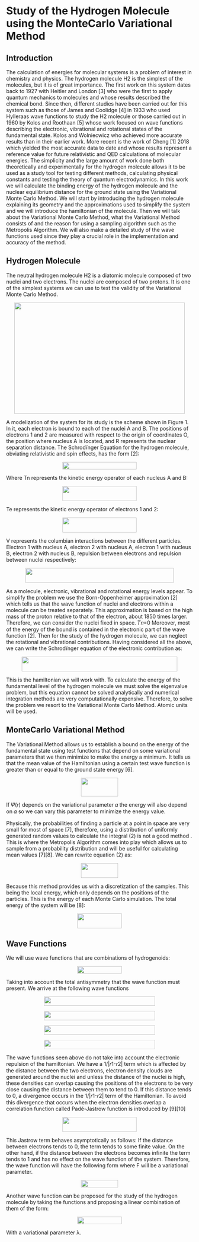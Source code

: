 # Study of the Hydrogen Molecule using the MonteCarlo Variational Method

## Introduction

The calculation of energies for molecular systems is a problem of interest in chemistry and physics. The hydrogen molecule H2 is the simplest of the molecules, but it is of great importance. The first work on this system dates back to 1927 with Heitler and London [3] who were the first to apply quantum mechanics to molecules and whose results described the chemical bond. Since then, different studies have been carried out for this system such as those of James and Coolidge [4] in 1933 who used Hylleraas wave functions to study the H2 molecule or those carried out in 1960 by Kolos and Roothaan [5] whose work focused on wave functions describing the electronic, vibrational and rotational states of the fundamental state. Kolos and Wolniecwicz who achieved more accurate results than in their earlier work. More recent is the work of Cheng [1] 2018 which yielded the most accurate data to date and whose results represent a reference value for future relativistic and QED calculations of molecular energies.
The simplicity and the large amount of work done both theoretically and experimentally for the hydrogen molecule allows it to be used as a study tool for testing different methods, calculating physical constants and testing the theory of quantum electrodynamics.
In this work we will calculate the binding energy of the hydrogen molecule and the nuclear equilibrium distance for the ground state using the Variational Monte Carlo Method.
We will start by introducing the hydrogen molecule explaining its geometry and the approximations used to simplify the system and we will introduce the hamiltonian of the molecule. Then we will talk about the Variational Monte Carlo Method, what the Variational Method consists of and the reason for using a sampling algorithm such as the Metropolis Algorithm. We will also make a detailed study of the wave functions used since they play a crucial role in the implementation and accuracy of the method.


## Hydrogen Molecule

The neutral hydrogen molecule H2 is a diatomic molecule composed of two nuclei and two electrons. The nuclei are composed of two protons. It is one of the simplest systems we can use to test the validity of the Variational Monte Carlo Method.
<p align="center">
<img width="460" height="300" src="https://github.com/josemanuelroro/h2/blob/main/image.png">
</p>
A modelization of the system for its study is the scheme shown in Figure 1. In it, each electron is bound to each of the nuclei A and B. The positions of electrons 1 and 2 are measured with respect to the origin of coordinates O, the position where nucleus A is located, and R represents the nuclear separation distance.
The Schrodïnger Equation for the hydrogen molecule, obviating relativistic and spin effects, has the form [2]:

<p align="center">
<img width="200" height="20" src="https://latex.codecogs.com/gif.latex?%5BT_%7Bn%7D&plus;T_%7Be%7D&plus;V%5D%5Cpsi_%7BT%7D%3DE%5Cpsi_%7BT%7D">
</p>

Where Tn represents the kinetic energy operator of each nucleus A and B:

<p align="center">
<img width="200" height="40" src="https://latex.codecogs.com/gif.latex?T_%7Bn%7D%3D-%5Cfrac%7B1%7D%7B2%7D%5Cnabla%5E%7B2%7D_%7BA%7D-%5Cfrac%7B1%7D%7B2%7D%5Cnabla%5E%7B2%7D_%7BB%7D">
</p>

Te represents the kinetic energy operator of electrons 1 and 2:
<p align="center">
<img width="200" height="40" src="https://latex.codecogs.com/gif.latex?T_%7Be%7D%3D-%5Cfrac%7B1%7D%7B2%7D%5Cnabla%5E%7B2%7D_%7B1%7D-%5Cfrac%7B1%7D%7B2%7D%5Cnabla%5E%7B2%7D_%7B2%7D">
</p>

V represents the columbian interactions between the different particles. Electron 1 with nucleus A, electron 2 with nucleus A, electron 1 with nucleus B, electron 2 with nucleus B, repulsion between electrons and repulsion between nuclei respectively:

<p align="center">
<img width="400" height="40" src="https://latex.codecogs.com/gif.latex?V%3D-%5Cfrac%7B1%7D%7B%7Cr_%7B1%7D%7C%7D-%5Cfrac%7B1%7D%7B%7Cr_%7B2%7D%7C%7D-%5Cfrac%7B1%7D%7B%7Cr_%7B1%7D-R%7C%7D-%5Cfrac%7B1%7D%7B%7Cr_%7B2%7D-R%7C%7D&plus;%5Cfrac%7B1%7D%7B%7Cr_%7B1%7D-r%7B2%7D%7C%7D&plus;%5Cfrac%7B1%7D%7B%7CR%7C%7D">
</p>

As a molecule, electronic, vibrational and rotational energy levels appear. To simplify the problem we use the Born-Oppenheimer approximation [2] which tells us that the wave function of nuclei and electrons within a molecule can be treated separately. This approximation is based on the high mass of the proton relative to that of the electron, about 1850 times larger. Therefore, we can consider the nuclei  fixed in space.
                                                                        𝑇𝑛=0
Moreover, most of the energy of the bound is contained in the electronic part of the wave function [2]. Then for the study of the hydrogen molecule, we can neglect the rotational and vibrational contributions.
Having considered all the above, we can write the Schrodïnger equation of the electronic contribution as:

<p align="center">
<img width="420" height="40" src="https://latex.codecogs.com/gif.latex?%28-%5Cfrac%7B1%7D%7B%7Cr_%7B1%7D%7C%7D-%5Cfrac%7B1%7D%7B%7Cr_%7B2%7D%7C%7D-%5Cfrac%7B1%7D%7B%7Cr_%7B1%7D-R%7C%7D-%5Cfrac%7B1%7D%7B%7Cr_%7B2%7D-R%7C%7D&plus;%5Cfrac%7B1%7D%7B%7Cr_%7B1%7D-r%7B2%7D%7C%7D&plus;%5Cfrac%7B1%7D%7B%7CR%7C%7D%29%5Cpsi%28%5Coverrightarrow%7Br%7D%29%3DE%5Cpsi%28%5Coverrightarrow%7Br%7D%29">
</p>

This is the hamiltonian we will work with. To calculate the energy of the fundamental level of the hydrogen molecule we must solve the eigenvalue problem, but this equation cannot be solved analytically and numerical integration methods are very computationally expensive. Therefore, to solve the problem we resort to the Variational Monte Carlo Method.
Atomic units will be used.
## MonteCarlo Variational Method
The Variational Method allows us to establish a bound on the energy of the fundamental state using test functions that depend on some variational parameters that we then minimize to make the energy a minimum. It tells us that the mean value of the Hamiltonian using a certain test wave function is greater than or equal to the ground state energy [6].

<p align="center">
<img width="100" height="50" src="https://latex.codecogs.com/gif.latex?E%5B%5CPsi%5D%3D%5Cfrac%7B%5Cint%20%5CPsi%5E%7B*%7D%5Cwidehat%7BH%7D%5CPsi%20dr%7D%7B%5Cint%20%5CPsi%5E%7B*%7D%5CPsi%20dr%7D%5Cgeq%20E_%7B0%7D">
</p>

If 𝛹(𝑟) depends on the variational parameter 𝛼 the energy will also depend on 𝛼 so we can vary this parameter to minimize the energy value.

Physically, the probabilities of finding a particle at a point in space are very small for most of space [7], therefore, using a distribution of uniformly generated random values to calculate the integral (2) is not a good method . This is where the Metropolis Algorithm comes into play which allows us to sample from a probability distribution and will be useful for calculating mean values [7][8].
We can rewrite equation (2) as:

<p align="center">
<img width="100" height="40" src="https://latex.codecogs.com/gif.latex?E_%7BL%7D%3D%5Cfrac%7B%5Cwidehat%7BH%7D%5CPsi%7D%7B%5CPsi%7D">
</p>

Because this method provides us with a discretization of the samples. This being the local energy, which only depends on the positions of the particles. This is the energy of each Monte Carlo simulation. The total energy of the system will be [8]:

<p align="center">
<img width="120" height="40" src="https://latex.codecogs.com/gif.latex?E%5B%5CPsi%5D%3D%5Clim_%7Bn%20%5Cto%20%5Cinfty%20%7D%5Cfrac%7B1%7D%7Bn%7D%5Csum_%7Bi%3D1%7D%5E%7Bn%7DE_%7BL%7D">
</p>

## Wave Functions

We will use wave functions that are combinations of hydrogenoids:
<p align="center">
<img width="120" height="20" src="https://latex.codecogs.com/gif.latex?%5Cpsi%28r_%7B1%7D%29%3Dexp%28-%5Calpha%7Cr_%7B1%7D%7C%29">
</p>
Taking into account the total antisymmetry that the wave function must present. We arrive at the following wave functions
<p align="center">
<img width="300" height="25" src="https://latex.codecogs.com/gif.latex?%5Cinline%20%5Cdpi%7B100%7D%20%5Cphi_%7B1%7D%3D%5Cfrac%7B1%7D%7B2%7D%5B%5Cpsi%28r_%7B1%7D%29&plus;%5Cpsi%28r_%7B1%7D-R%29%5D%5B%5Cpsi%28r_%7B2%7D%29&plus;%5Cpsi%28r_%7B2%7D-R%29%5D%7C00%3E">
</p>
<p align="center">
<img width="300" height="25" src="https://latex.codecogs.com/gif.latex?%5Cinline%20%5Cdpi%7B100%7D%20%5Cphi_%7B2%7D%3D%5Cfrac%7B1%7D%7B2%7D%5B%5Cpsi%28r_%7B1%7D%29-%5Cpsi%28r_%7B1%7D-R%29%5D%5B%5Cpsi%28r_%7B2%7D%29-%5Cpsi%28r_%7B2%7D-R%29%5D%7C00%3E">
</p>
<p align="center">
<img width="300" height="25" src="https://latex.codecogs.com/gif.latex?%5Cinline%20%5Cdpi%7B100%7D%20%5Cphi_%7B3%7D%3D%5Cfrac%7B1%7D%7B2%7D%5B%5Cpsi%28r_%7B1%7D%29%5Cpsi%28r_%7B2%7D%29-%5Cpsi%28r_%7B1%7D-R%29%5Cpsi%28r_%7B2%7D-R%29%5D%7C00%3E">
</p>
<p align="center">
<img width="300" height="25" src="https://latex.codecogs.com/gif.latex?%5Cinline%20%5Cdpi%7B100%7D%20%5Cphi_%7B4%7D%3D%5Cfrac%7B1%7D%7B2%7D%5B-%5Cpsi%28r_%7B1%7D%29%5Cpsi%28r_%7B2%7D-R%29-%5Cpsi%28r_%7B1%7D-R%29%5Cpsi%28r_%7B2%7D%29%5D%7C1MS%3E">
</p>

The wave functions seen above do not take into account the electronic repulsion of the hamiltonian. We have a 1/|𝑟1-𝑟2| term which is affected by the distance between the two electrons, electron density clouds are generated around the nuclei and unless the
distance of the nuclei is high, these densities can overlap causing the positions of the electrons to be very close causing the distance between them to tend to 0. If this distance tends to 0, a divergence occurs in the 1/|𝑟1-𝑟2| term of the Hamiltonian.
To avoid this divergence that occurs when the electron densities overlap  a correlation function called Padé-Jastrow function is introduced by [9][10]
<p align="center">
<img width="200" height="40" src="https://latex.codecogs.com/gif.latex?%5Cdpi%7B100%7D%20%5Cphi_%7Bj%7D%28r_%7B1%7D%2Cr_%7B2%7D%29%3Dexp%28-%5Cfrac%7BF%7D%7B2%281&plus;%5Cfrac%7Br_%7B12%7D%7D%7BF%7D%29%7D%29">
</p>
This Jastrow term behaves asymptotically as follows:
If the distance between electrons tends to 0, the term tends to some finite value. On the other hand, if the distance between the electrons becomes infinite the term tends to 1 and has no effect on the wave function of the system. Therefore, the wave function will have the following form where F will be a variational parameter.
<p align="center">
<img width="100" height="20" src="https://latex.codecogs.com/gif.latex?%5Cdpi%7B100%7D%20%5CPsi%28r_%7B1%7D%2Cr_%7B2%7D%29%3D%5Cphi_%7B1%7D%5Cphi_%7Bj%7D">
</p>
Another wave function can be proposed for the study of the hydrogen molecule by taking the functions and proposing a linear combination of them of the form:
<p align="center">
<img width="120" height="20" src="https://latex.codecogs.com/gif.latex?%5Cdpi%7B100%7D%20%5CPsi%28r_%7B1%7D%2Cr_%7B2%7D%29%3D%5Cphi_%7B1%7D&plus;%5Clambda%5Cphi_%7B2%7D">
  
With a variational parameter λ.
</p>
